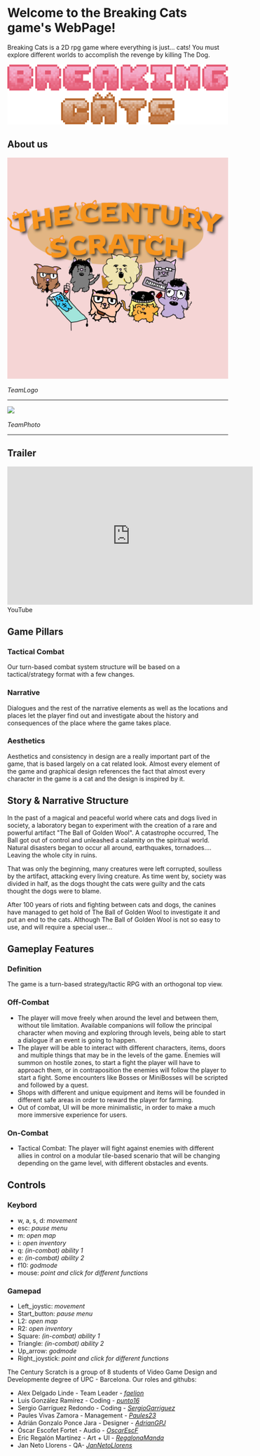 
# Welcome to the Breaking Cats game's WebPage! 

Breaking Cats is a 2D rpg game where everything is just... cats! You must explore different worlds to accomplish the revenge by killing The Dog.

![](https://github.com/The-Century-Scratch/Project-2-Breaking-Cats/blob/main/Wiki/Assets/Title.png)

## About us
![](https://raw.githubusercontent.com/The-Century-Scratch/Project-2-Breaking-Cats/main/Wiki/Assets/TheCenturyScratchLogo.png)

_TeamLogo_

***

![](https://github.com/The-Century-Scratch/Project-2-Breaking-Cats/blob/main/Wiki/Assets/Fotoegrupo.png)

_TeamPhoto_

***

## Trailer

<iframe width="560" height="315" src="https://www.youtube.com/embed/hU91COygkUw" title="[YouTube](https://www.youtube.com/) video player" frameborder="0" allow="accelerometer; autoplay; clipboard-write; encrypted-media; gyroscope; picture-in-picture; web-share" allowfullscreen></iframe>
YouTube


## Game Pillars
### Tactical Combat
Our turn-based combat system structure will be based on a tactical/strategy format with a few changes.

### Narrative
Dialogues and the rest of the narrative elements as well as the locations and places let the player find out and investigate about the history and consequences of the place where the game takes place.

### Aesthetics
Aesthetics and consistency in design are a really important part of the game, that is based largely on a cat related look. Almost every element of the game and graphical design references the fact that almost every character in the game is a cat and the design is inspired by it.

## Story & Narrative Structure
In the past of a magical and peaceful world where cats and dogs lived in society, a laboratory began to experiment with the creation of a rare and powerful artifact "The Ball of Golden Wool".
A catastrophe occurred, The Ball got out of control and unleashed a calamity on the spiritual world. Natural disasters began to occur all around, earthquakes, tornadoes.... Leaving the whole city in ruins. 

That was only the beginning, many creatures were left corrupted, soulless by the artifact, attacking every living creature. As time went by, society was divided in half, as the dogs thought the cats were guilty and the cats thought the dogs were to blame.

After 100 years of riots and fighting between cats and dogs, the canines have managed to get hold of The Ball of Golden Wool to investigate it and put an end to the cats.
Although The Ball of Golden Wool is not so easy to use, and will require a special user...

## Gameplay Features
### Definition
The game is a turn-based strategy/tactic RPG with an orthogonal top view.

### Off-Combat
* The player will move freely when around the level and between them, without tile limitation. Available companions will follow the principal character when moving and exploring through levels, being able to start a dialogue if an event is going to happen.
* The player will be able to interact with different characters, items, doors and multiple things that may be in the levels of the game. Enemies will summon on hostile zones, to start a fight the player will have to approach them, or in contraposition the enemies will follow the player to start a fight. Some encounters like Bosses or MiniBosses will be scripted and followed by a quest.
* Shops with different and unique equipment and items will be founded in different safe areas in order to reward the player for farming.
* Out of combat, UI will be more minimalistic, in order to make a much more immersive experience for users.

### On-Combat
* Tactical Combat: The player will fight against enemies with different allies in control on a modular tile-based scenario that will be changing depending on the game level, with different obstacles and events.

## Controls
### Keybord
 * w, a, s, d: _movement_
 * esc: _pause menu_
 * m: _open map_
 * i: _open inventory_
 * q: _(in-combat) ability 1_
 * e: _(in-combat) ability 2_
 * f10: _godmode_
 * mouse: _point and click for different functions_
### Gamepad
 * Left_joystic: _movement_
 * Start_button: _pause menu_
 * L2: _open map_
 * R2: _open inventory_
 * Square: _(in-combat) ability 1_
 * Triangle: _(in-combat) ability 2_
 * Up_arrow: _godmode_
 * Right_joystick: _point and click for different functions_


The Century Scratch is a group of 8 students of Video Game Design and Developmente degree of UPC - Barcelona. Our roles and githubs:

 - Alex Delgado Linde - Team Leader - [_faelion_](https://github.com/faelion)
 - Luis González Ramírez - Coding - [_punto16_](https://github.com/punto16)
 - Sergio Garríguez Redondo - Coding - [_SergioGarriguez_](https://github.com/SergioGarriguez)
 - Paules Vivas Zamora - Management - [_Paules23_](https://github.com/Paules23)
 - Adrián Gonzalo Ponce Jara - Designer - [_AdrianGPJ_](https://github.com/AdrianGPJ)
 - Óscar Escofet Fortet - Audio - [_OscarEscF_](https://github.com/OscarEscF)
 - Eric Regalón Martínez - Art + UI - [_RegalonaManda_](https://github.com/RegalonaManda)
 - Jan Neto Llorens - QA- [_JanNetoLlorens_](https://github.com/JanNetoLlorens)
